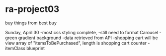 # ra-project03
buy things from best buy

Sunday, April 30
-most css styling complete,
    -still need to format Carousel
    -green gradient background
-data retrieved from API
-shopping cart will be view array of "itemsToBePurchased", length is shopping cart counter
-itemClass blueprint 
